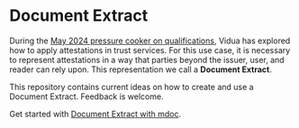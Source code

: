 # Document Extract

During the [May 2024 pressure cooker on qualifications](https://www.linkedin.com/posts/cleverbase_qeaa-qes-digitalidentity-activity-7202340639286411264-JKwl), Vidua has explored how to apply attestations in trust services. For this use case, it is necessary to represent attestations in a way that parties beyond the issuer, user, and reader can rely upon. This representation we call a **Document Extract**.

This repository contains current ideas on how to create and use a Document Extract. Feedback is welcome.

Get started with [Document Extract with mdoc](mdoc.md).
